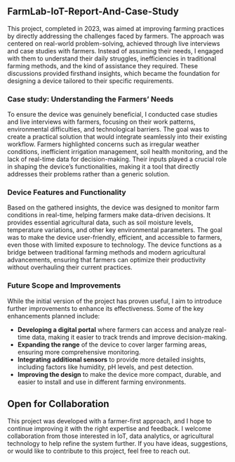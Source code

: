 ## FarmLab-IoT-Report-And-Case-Study

This project, completed in 2023, was aimed at improving farming practices by directly addressing the challenges faced by farmers. The approach was centered on real-world problem-solving, achieved through live interviews and case studies with farmers. Instead of assuming their needs, I engaged with them to understand their daily struggles, inefficiencies in traditional farming methods, and the kind of assistance they required. These discussions provided firsthand insights, which became the foundation for designing a device tailored to their specific requirements.

### Case study: Understanding the Farmers’ Needs
To ensure the device was genuinely beneficial, I conducted case studies and live interviews with farmers, focusing on their work patterns, environmental difficulties, and technological barriers. The goal was to create a practical solution that would integrate seamlessly into their existing workflow. Farmers highlighted concerns such as irregular weather conditions, inefficient irrigation management, soil health monitoring, and the lack of real-time data for decision-making. Their inputs played a crucial role in shaping the device’s functionalities, making it a tool that directly addresses their problems rather than a generic solution.

### Device Features and Functionality
Based on the gathered insights, the device was designed to monitor farm conditions in real-time, helping farmers make data-driven decisions. It provides essential agricultural data, such as soil moisture levels, temperature variations, and other key environmental parameters. The goal was to make the device user-friendly, efficient, and accessible to farmers, even those with limited exposure to technology. The device functions as a bridge between traditional farming methods and modern agricultural advancements, ensuring that farmers can optimize their productivity without overhauling their current practices.

### Future Scope and Improvements  
While the initial version of the project has proven useful, I aim to introduce further improvements to enhance its effectiveness. Some of the key enhancements planned include:  

- **Developing a digital portal** where farmers can access and analyze real-time data, making it easier to track trends and improve decision-making.  
- **Expanding the range** of the device to cover larger farming areas, ensuring more comprehensive monitoring.  
- **Integrating additional sensors** to provide more detailed insights, including factors like humidity, pH levels, and pest detection.  
- **Improving the design** to make the device more compact, durable, and easier to install and use in different farming environments.  

## Open for Collaboration
This project was developed with a farmer-first approach, and I hope to continue improving it with the right expertise and feedback. I welcome collaboration from those interested in IoT, data analytics, or agricultural technology to help refine the system further. If you have ideas, suggestions, or would like to contribute to this project, feel free to reach out. 
